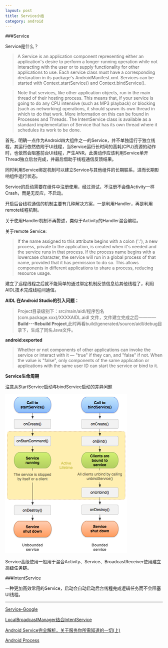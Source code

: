 ```yaml
---
layout: post
title: Service小结
category: android
---
```


###Service

Service是什么？

> A Service is an application component representing either an application's desire to perform a longer-running operation while not interacting with the user or to supply functionality for other applications to use. Each service class must have a corresponding <service> declaration in its package's AndroidManifest.xml. Services can be started with Context.startService() and Context.bindService(). 

> Note that services, like other application objects, run in the main thread of their hosting process. This means that, if your service is going to do any CPU intensive (such as MP3 playback) or blocking (such as networking) operations, it should spawn its own thread in which to do that work. More information on this can be found in Processes and Threads. The IntentService class is available as a standard implementation of Service that has its own thread where it schedules its work to be done.
> 

首先，明确一点作为Android四大组件之一的Service，并不单独运行于独立线程，其运行依然依附于UI线程，当Service运行长时间的高耗(CPU)资源的动作时，也依然会阻塞前台UI线程，产生ANR。此类动作应该利用Service单开Thread独立后台完成，并最后借助于线程通信反馈结果。

同时利用Service绑定机制可以建立Service与其他组件的长期联系，进而长期影响组件运行状态。

Service的启动需要在组件中注册使用，经过测试，不注册不会像Activity一样Crash，而是无反应，不启动。

开启后台线程通信的机制主要有几种解决方案，一是利用Handler，再是利用remote线程机制。

关于使用Handler机制不再赘述，类似于Activity的Handler混合编程。

关于remote Service:

> If the name assigned to this attribute begins with a colon (':'), a new process, private to the application, is created when it's needed and the service runs in that process. If the process name begins with a lowercase character, the service will run in a global process of that name, provided that it has permission to do so. This allows components in different applications to share a process, reducing resource usage. 

建立了远程线程之后就不能简单的通过绑定机制反馈信息给其他线程了，利用AIDL技术完成线程间通信。

**AIDL 在Android Studio的引入问题：**

>  Project目录级别下：src/main/aidl/程序包名(com.package.xxx)/XXXXAIDL.aidl 文件，文件建立完成之后————**Build---Rebuild Project**,此时再看build/generated/source/aidl/debug目录下，生成了同名Java文件。
>  

**android:exported**

> Whether or not components of other applications can invoke the service or interact with it — "true" if they can, and "false" if not. When the value is "false", only components of the same application or applications with the same user ID can start the service or bind to it. 

**Service生命周期**

注意从StartService启动与bindService启动的差异问题

![Service Lifecycle](\assets\img\20150721\service_lifecycle.png)

Service高级使用一般用于混合Activity、Service、BroadcastReceiver使用建立高级任务链。

###IntentService

一种更加高效常用的Service，启动会自动启动后台线程完成逻辑任务而不会阻塞UI线程。




---

[Service-Google](http://developer.android.com/guide/components/services.html   "Service-Google-Dev")

[LocalBroadcastManager结合IntentService](http://hukai.me/android-training-course-in-chinese/background-jobs/run-background-service/report-status.html)

[Android Service完全解析，关于服务你所需知道的一切(上) ](http://blog.csdn.net/guolin_blog/article/details/11952435)

[Android Process](http://developer.android.com/guide/topics/manifest/service-element.html)